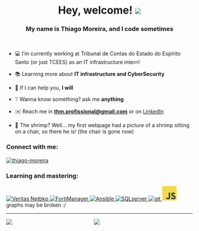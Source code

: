 <!-- Header and who I am (a very handsome guy) -->

<h1 align="center">Hey, welcome! 
  <img src="https://raw.githubusercontent.com/kaueMarques/kaueMarques/master/hi.gif" height="30px"> 
</h1>

<h3 align="center">My name is Thiago Moreira, and I code sometimes </h3>  <!-- HEY THAT'S MY NAME! -->

</br> 

<!-- content

I don't know man, I really don't like coding, it's not for me gimme a server to build. 

-->

- 💻 I’m currently working at Tribunal de Contas do Estado do Espírito Santo (or just TCEES) as an IT infrastructure intern!

- 📚 Learning more about **IT infrastructure and CyberSecurity**

- 🤝 If I can help you, **I will**

- ❔ Wanna know something? ask me **anything**

- ✉️ Reach me in **thm.profissional@gmail.com** or on <a href="https://linkedin.com/in/engthm" target="_blank">LinkedIn</a>

- 🦐 The shrimp? Well... my first webpage had a picture of a shrimp sitting on a chair, so there he is! (the chair is gone now)
  
<h3 align="left">
  Connect with me: 
</h3>

<p align="left">
  
  <a 
     href="https://www.linkedin.com/in/engthm/" target="blank">
     <img align="center" 
      src="https://cdn-icons-png.flaticon.com/512/174/174857.png" 
      alt="thiago-moreira" 
      height="30" width="30" />
  </a>
  
</p>

<h3 align="left">
  Learning and mastering: 
</h3>

<!-- 
     oh boy... this is a mess, but it is what it is.
     not every code is pretty inside ok?
     (ask someone that don't code and they'll say that this is for mad people)
-->

<p align="left"> 
  
  
  <a href="https://www.veritas.com/pt/br/protection/netbackup" target="_blank"> 
    <img src="https://store-images.s-microsoft.com/image/apps.19047.dd0b6fff-a185-49a0-be59-b3ad1522b740.66b2e634-9417-4daa-8fc9-7d95c6b74538.1bb7ce36-07d3-466b-93cc-d2115bb1b443" 
         alt="Veritas Netbkp" 
         width="40" 
         height="40"/> </a>
  
  <a href="https://www.fortinet.com/br/products/management/fortimanager" target="_blank"> 
    <img src="https://companieslogo.com/img/orig/FTNT-745f92ba.png?t=1657094696" 
         alt="FortiManager" 
         width="50" 
         height="40"/> </a>
  
  <a href="https://www.ansible.com/" target="_blank"> 
    <img src="https://redhat.gallerycdn.vsassets.io/extensions/redhat/ansible/1.2.44/1676545565877/Microsoft.VisualStudio.Services.Icons.Default" 
         alt="Ansible" 
         width="40" 
         height="40"/> </a>
  
  <a href="https://www.microsoft.com/en-us/sql-server/" target="_blank"> 
    <img src="https://www.svgrepo.com/download/331760/sql-database-generic.svg" 
         alt="SQLserver" 
         width="40" 
         height="40"/> </a> 
  
  <a href="https://git-scm.com/" target="_blank"> 
    <img src="https://www.vectorlogo.zone/logos/git-scm/git-scm-icon.svg" 
         alt="git" 
         width="40" 
         height="40"/> </a> 
  
  <a href="https://developer.mozilla.org/en-US/docs/Web/JavaScript" target="_blank"> 
    <img src="https://raw.githubusercontent.com/devicons/devicon/master/icons/javascript/javascript-original.svg" 
         alt="javascript" 
         width="40" 
         height="40"/> </a> 
 
  

  
<br>
  graphs may be broken :/
<!-- 
      ok, It's my fault, I'm too lazy right now to run this graphs locally, so they come and go... 
      like free birds, btw do you like Lynyrd Skynyrd?
-->
<hr>

<img align="left" width="47%" src="https://github-readme-stats.vercel.app/api/top-langs?username=Feurrado&show_icons=true&locale=en&layout=compact" />

<img align="left" width="47%" src="https://github-readme-stats.vercel.app/api?username=Feurrado&show_icons=true&theme=tokyonight" />






